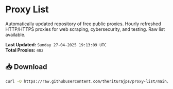 # Proxy List

Automatically updated repository of free public proxies. Hourly refreshed HTTP/HTTPS proxies for web scraping, cybersecurity, and testing. Raw list available.

**Last Updated:** `Sunday 27-04-2025 19:13:09 UTC`  
**Total Proxies:** `482`

## 📥 Download
```bash
curl -O https://raw.githubusercontent.com/theriturajps/proxy-list/main/proxies.txt
